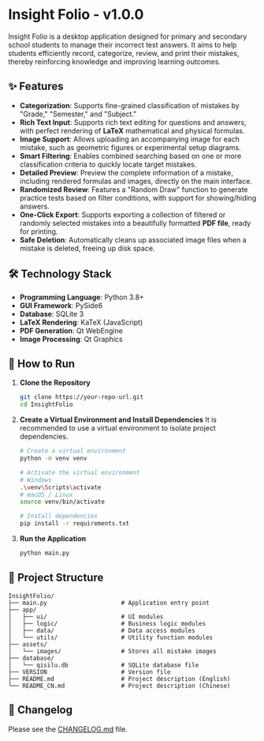 # Insight Folio - v1.0.0

Insight Folio is a desktop application designed for primary and secondary school students to manage their incorrect test answers. It aims to help students efficiently record, categorize, review, and print their mistakes, thereby reinforcing knowledge and improving learning outcomes.

## ✨ Features

- **Categorization**: Supports fine-grained classification of mistakes by "Grade," "Semester," and "Subject."
- **Rich Text Input**: Supports rich text editing for questions and answers, with perfect rendering of **LaTeX** mathematical and physical formulas.
- **Image Support**: Allows uploading an accompanying image for each mistake, such as geometric figures or experimental setup diagrams.
- **Smart Filtering**: Enables combined searching based on one or more classification criteria to quickly locate target mistakes.
- **Detailed Preview**: Preview the complete information of a mistake, including rendered formulas and images, directly on the main interface.
- **Randomized Review**: Features a "Random Draw" function to generate practice tests based on filter conditions, with support for showing/hiding answers.
- **One-Click Export**: Supports exporting a collection of filtered or randomly selected mistakes into a beautifully formatted **PDF file**, ready for printing.
- **Safe Deletion**: Automatically cleans up associated image files when a mistake is deleted, freeing up disk space.

## 🛠️ Technology Stack

- **Programming Language**: Python 3.8+
- **GUI Framework**: PySide6
- **Database**: SQLite 3
- **LaTeX Rendering**: KaTeX (JavaScript)
- **PDF Generation**: Qt WebEngine
- **Image Processing**: Qt Graphics

## 🚀 How to Run

1.  **Clone the Repository**
    ```bash
    git clone https://your-repo-url.git
    cd InsightFolio
    ```

2.  **Create a Virtual Environment and Install Dependencies**
    It is recommended to use a virtual environment to isolate project dependencies.
    ```bash
    # Create a virtual environment
    python -m venv venv

    # Activate the virtual environment
    # Windows
    .\venv\Scripts\activate
    # macOS / Linux
    source venv/bin/activate

    # Install dependencies
    pip install -r requirements.txt
    ```

3.  **Run the Application**
    ```bash
    python main.py
    ```

## 📂 Project Structure

```
InsightFolio/
├── main.py                     # Application entry point
├── app/
│   ├── ui/                     # UI modules
│   ├── logic/                  # Business logic modules
│   ├── data/                   # Data access modules
│   └── utils/                  # Utility function modules
├── assets/
│   └── images/                 # Stores all mistake images
├── database/
│   └── qisilu.db               # SQLite database file
├── VERSION                     # Version file
├── README.md                   # Project description (English)
└── README_CN.md                # Project description (Chinese)
```

## 📝 Changelog

Please see the [CHANGELOG.md](CHANGELOG.md) file.